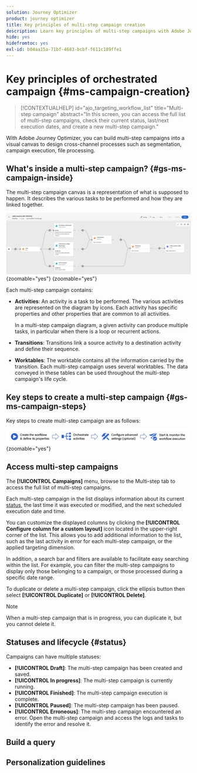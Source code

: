 ```yaml
---
solution: Journey Optimizer
product: journey optimizer
title: Key principles of multi-step campaign creation
description: Learn key principles of multi-step campaigns with Adobe Journey Optimizer
hide: yes
hidefromtoc: yes
exl-id: b04aa15a-71bf-4683-bcbf-f611c189ffe1
---
```

# Key principles of orchestrated campaign {#ms-campaign-creation}

>[!CONTEXTUALHELP]
>id="ajo_targeting_workflow_list"
>title="Multi-step campaign"
>abstract="In this screen, you can access the full list of multi-step campaigns, check their current status, last/next execution dates, and create a new multi-step campaign."

With Adobe Journey Optimizer, you can build multi-step campaigns into a visual canvas to design cross-channel processes such as segmentation, campaign execution, file processing.

## What's inside a multi-step campaign? {#gs-ms-campaign-inside}

The multi-step campaign canvas is a representation of what is supposed to happen. It describes the various tasks to be performed and how they are linked together. 

![](assets/workflow-example.png){zoomable="yes"} {zoomable="yes"}

Each multi-step campaign contains:

* **Activities**: An activity is a task to be performed. The various activities are represented on the diagram by icons. Each activity has specific properties and other properties that are common to all activities.

    In a multi-step campaign diagram, a given activity can produce multiple tasks, in particular when there is a loop or recurrent actions.

* **Transitions**: Transitions link a source activity to a destination activity and define their sequence. 

* **Worktables**: The worktable contains all the information carried by the transition. Each multi-step campaign uses several worktables. The data conveyed in these tables can be used throughout the multi-step campaign's life cycle.

## Key steps to create a multi-step campaign {#gs-ms-campaign-steps}
    
Key steps to create multi-step campaign are as follows:

![](assets/workflow-creation-process.png){zoomable="yes"}

## Access multi-step campaigns

The **[!UICONTROL Campaigns]** menu, browse to the Multi-step tab to access the full list of multi-step campaigns. 

Each multi-step campaign in the list displays information about its current [status](#status), the last time it was executed or modified, and the next scheduled execution date and time.

You can customize the displayed columns by clicking the **[!UICONTROL Configure column for a custom layout]** icon located in the upper-right corner of the list. This allows you to add additional information to the list, such as the last activity in error for each multi-step campaign, or the applied targeting dimension.

In addition, a search bar and filters are available to facilitate easy searching within the list. For example, you can filter the multi-step campaigns to display only those belonging to a campaign, or those processed during a specific date range.

To duplicate or delete a multi-step campaign, click the ellipsis button then select **[!UICONTROL Duplicate]** or **[!UICONTROL Delete]**. 

>[!NOTE]
>
>When a multi-step campaign that is in progress, you can duplicate it, but you cannot delete it.

## Statuses and lifecycle {#status}

Campaigns can have multiple statuses:

* **[!UICONTROL Draft]**: The multi-step campaign has been created and saved.
* **[!UICONTROL In progress]**: The multi-step campaign is currently running.
* **[!UICONTROL Finished]**: The multi-step campaign execution is complete.
* **[!UICONTROL Paused]**: The multi-step campaign has been paused.
* **[!UICONTROL Erroneous]**: The multi-step campaign encountered an error. Open the multi-step campaign and access the logs and tasks to identify the error and resolve it.


## Build a query 

## Personalization guidelines
